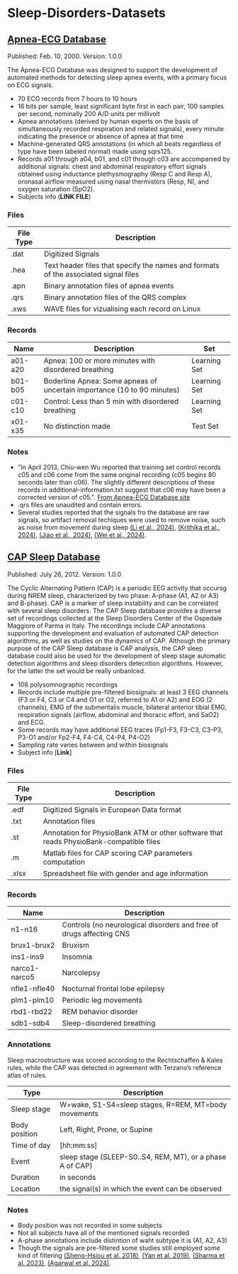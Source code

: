 # Sleep-Disorders-Datasets

## [Apnea-ECG Database](https://physionet.org/content/apnea-ecg/1.0.0/)
Published: Feb. 10, 2000. Version: 1.0.0

The Apnea-ECG Database was designed to support the development of automated methods for detecting sleep apnea events, with a primary focus on ECG signals.

- 70 ECG records from 7 hours to 10 hours
- 16 bits per sample, least significant byte first in each pair, 100 samples per second, nominally 200 A/D units per millivolt
- Apnea annotations (derived by human experts on the basis of simultaneously recorded respiration and related signals), every minute indicating the presence or absence of apnea at that time
- Machine-generated QRS annotations (in which all beats regardless of type have been labeled normal) made using sqrs125. 
- Records a01 through a04, b01, and c01 through c03 are accompanied by additional signals: chest and abdominal respiratory effort signals obtained using inductance plethysmography (Resp C and Resp A), oronasal airflow measured using nasal thermistors (Resp, N), and oxygen saturation (SpO2).
- Subjects info (**LINK FILE**)

### Files

| File Type | Description                                                                         |
| ---       | ---                                                                                 |
| .dat      | Digitized Signals                                                                   | 
| .hea      | Text header files that specify the names and formats of the associated signal files |
| .apn      | Binary annotation files of apnea events                                             |
| .qrs      | Binary annotation files of the QRS complex                                          |
| .xws      | WAVE files for vizualising each record on Linux                                     |

### Records

| Name    | Description                                                             | Set          |
| ---     | ---                                                                     | ---          |
| a01-a20 | Apnea: 100 or more minutes with disordered breathing                    | Learning Set |
| b01-b05 | Boderline Apnea: Some apneas of uncertain importance (10 to 90 minutes) | Learning Set |
| c01-c10 | Control: Less than 5 min with disordered breathing                      | Learning Set |
| x01-x35 | No distinction made                                                     | Test Set     |

### Notes
- "In April 2013, Chiu-wen Wu reported that training set control records c05 and c06 come from the same original recording (c05 begins 80 seconds later than c06). The slightly different descriptions of these records in additional-information.txt suggest that c06 may have been a corrected version of c05.". [From Apnea-ECG Database site](https://physionet.org/content/apnea-ecg/1.0.0/)
- .qrs files are unaudited and contain errors.
- Several studies reported that the signals fro the database are raw signals, so artifact removal techiques were used to remove noise, such as noise from movement during sleep [(Li et al., 2024)](10.1109/TIM.2024.3440369), [(Krithika et al., 2024)](10.1109/ICIC3S61846.2024.106030499), [(Jiao et al., 2024)](10.1109/OJEMB.2024.3405666), [(Wei et al., 2024)](10.1109/IMCEC59810.2024.10575752).




## [CAP Sleep Database]([https://physionet.org/content/apnea-ecg/1.0.0/](https://physionet.org/content/capslpdb/1.0.0/))
Published: July 26, 2012. Version: 1.0.0

The Cyclic Alternating Pattern (CAP) is a periodic EEG activity that occursg during NREM sleep, characterized by two phase: A-phase (A1, A2 or A3) and B-phase). CAP is a marker of sleep instability and can be correlated with several sleep disorders. The CAP Sleep database provides a diverse set of recordings collected at the Sleep Disorders Center of the Ospedale Maggiore of Parma in Italy. The recordings include CAP annotations supporting the development and evaluation of automated CAP detection algorithms, as well as studies on the dynamics of CAP. Although the primary purpose of the CAP Sleep database is CAP analysis, the CAP sleep database could also be used for the development of sleep stage automatic detection algorithms and sleep disorders detecntion algorithms. However, for the latter the set would be really unbanlced.

- 108 polysomnographic recordings 
- Records include multiple pre-filtered biosignals: at least 3 EEG channels (F3 or F4, C3 or C4 and O1 or O2, referred to A1 or A2) and EOG (2 channels), EMG of the submentalis muscle, bilateral anterior tibial EMG, respiration signals (airflow, abdominal and thoracic effort, and SaO2) and ECG.
- Some records may have additional EEG traces (Fp1-F3, F3-C3, C3-P3, P3-O1 and/or Fp2-F4, F4-C4, C4-P4, P4-O2)
- Sampling rate varies between and within biosignals
- Subject info [**Link**]

### Files
 
| File Type | Description                                                                            |
| ---       | ---                                                                                    |
| .edf      | Digitized Signals in European Data format                                              | 
| .txt      | Annotation files                                                                       |
| .st       | Annotation for PhysioBank ATM or other software that reads PhysioBank-compatible files |
| .m        | Matlab files for CAP scoring CAP parameters computation                                |
| .xlsx     | Spreadsheet file with gender and age information                                       |

### Records

| Name          | Description                     | 
| ---           | ---                             |
| n1-n16        | Controls (no neurological disorders and free of drugs affecting CNS |
| brux1-brux2   | Bruxism                         |
| ins1-ins9     | Insomnia                        |
| narco1-narco5 | Narcolepsy                      |
| nfle1-nfle40  | Nocturnal frontal lobe epilepsy |
| plm1-plm10	   | Periodic leg movements          |
| rbd1-rbd22    | REM behavior disorder           |
| sdb1-sdb4     | Sleep-disordered breathing      |


### Annotations

Sleep macrostructure was scored according to the Rechtschaffen & Kales rules, while the CAP was detected in agreement with Terzano’s reference atlas of rules.

| Type         | Description                                               |
| ---          | ---                                                       |
|Sleep stage   | W=wake, S1-S4=sleep stages, R=REM, MT=body movements      |
|Body position | Left, Right, Prone, or Supine                             |
|Time of day   | [hh:mm:ss]                                                |
|Event         | sleep stage (SLEEP-S0..S4, REM, MT), or a phase A of CAP) |
|Duration      | in seconds                                                |
|Location      | the signal(s) in which the event can be observed          |

### Notes
- Body position was not recorded in some subjects
- Not all subjects have all of the mentioned signals recorded
- A-phase annotations include distintion of waht subtype it is (A1, A2, A3)
- Though the signals are pre-filtered some studies still employed some kind of filtering [(Sheng-Hsiou et al. 2018)](https://www.sciencedirect.com/science/article/pii/S1053811918306888), [(Yan et al. 2019)](https://www.sciencedirect.com/science/article/pii/S1746809418302647), [(Sharma et al. 2023)](https://www.sciencedirect.com/science/article/pii/S0010482523007242#b36), [(Agarwal et al. 2024)](https://www.sciencedirect.com/science/article/pii/S1389945724004465).








